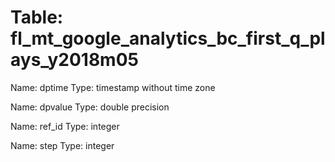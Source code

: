 Table: fl_mt_google_analytics_bc_first_q_plays_y2018m05
=======================================================

Name: dptime
Type: timestamp without time zone

Name: dpvalue
Type: double precision

Name: ref_id
Type: integer

Name: step
Type: integer

